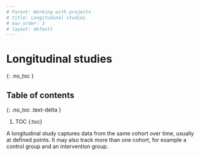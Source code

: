 ```yaml
---
# Parent: Working with projects
# title: Longitudinal studies
# nav_order: 3
# layout: default
---
```


# Longitudinal studies
{: .no_toc }

## Table of contents
{: .no_toc .text-delta }

1. TOC
{:toc}

A longitudinal study captures data from the same cohort over time, usually at defined points. It may also track more than one cohort, for example a control group and an intervention group. 

